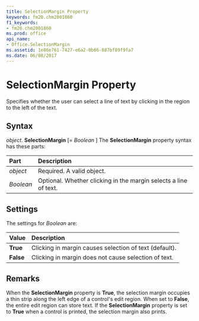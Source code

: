```yaml
---
title: SelectionMargin Property
keywords: fm20.chm2001860
f1_keywords:
- fm20.chm2001860
ms.prod: office
api_name:
- Office.SelectionMargin
ms.assetid: 1e86e761-7427-e6a2-0b66-887bf89f9fa7
ms.date: 06/08/2017
---
```



# SelectionMargin Property



Specifies whether the user can select a line of text by clicking in the region to the left of the text.

## Syntax

_object_. **SelectionMargin** [= _Boolean_ ]
The  **SelectionMargin** property syntax has these parts:


|Part|Description|
|:-----|:-----|
| _object_|Required. A valid object.|
| _Boolean_|Optional. Whether clicking in the margin selects a line of text.|

## Settings
The settings for  _Boolean_ are:


|**Value**|**Description**|
|:-----|:-----|
|**True**|Clicking in margin causes selection of text (default).|
|**False**|Clicking in margin does not cause selection of text.|

## Remarks

When the  **SelectionMargin** property is **True**, the selection margin occupies a thin strip along the left edge of a control's edit region. When set to **False**, the entire edit region can store text.
If the  **SelectionMargin** property is set to **True** when a control is printed, the selection margin also prints.

